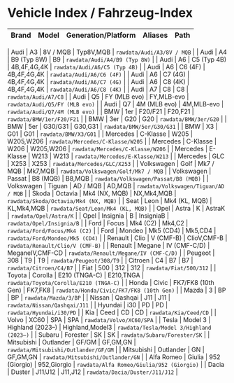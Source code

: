 # Vehicle Index / Fahrzeug-Index

| Brand | Model | Generation/Platform | Aliases | Path |
|------:|:----- |:--------------------|:------- |:---- |

| Audi | A3 | 8V / MQB | Typ8V,MQB | `rawdata/Audi/A3/8V / MQB` |
| Audi | A4 | B9 (Typ 8W) | B9 | `rawdata/Audi/A4/B9 (Typ 8W)` |
| Audi | A6 | C5 (Typ 4B) | 4B,4F,4G,4K | `rawdata/Audi/A6/C5 (Typ 4B)` |
| Audi | A6 | C6 (4F) | 4B,4F,4G,4K | `rawdata/Audi/A6/C6 (4F)` |
| Audi | A6 | C7 (4G) | 4B,4F,4G,4K | `rawdata/Audi/A6/C7 (4G)` |
| Audi | A6 | C8 (4K) | 4B,4F,4G,4K | `rawdata/Audi/A6/C8 (4K)` |
| Audi | A7 | C8 | C8 | `rawdata/Audi/A7/C8` |
| Audi | Q5 | FY (MLB evo) | FY,MLB-evo | `rawdata/Audi/Q5/FY (MLB evo)` |
| Audi | Q7 | 4M (MLB evo) | 4M,MLB-evo | `rawdata/Audi/Q7/4M (MLB evo)` |
| BMW | 1er | F20/F21 | F20,F21 | `rawdata/BMW/1er/F20/F21` |
| BMW | 3er | G20 | G20 | `rawdata/BMW/3er/G20` |
| BMW | 5er | G30/G31 | G30,G31 | `rawdata/BMW/5er/G30/G31` |
| BMW | X3 | G01 | G01 | `rawdata/BMW/X3/G01` |
| Mercedes | C-Klasse | W205 | W205,W206 | `rawdata/Mercedes/C-Klasse/W205` |
| Mercedes | C-Klasse | W206 | W205,W206 | `rawdata/Mercedes/C-Klasse/W206` |
| Mercedes | E-Klasse | W213 | W213 | `rawdata/Mercedes/E-Klasse/W213` |
| Mercedes | GLC | X253 | X253 | `rawdata/Mercedes/GLC/X253` |
| Volkswagen | Golf | Mk7 / MQB | Mk7,MQB | `rawdata/Volkswagen/Golf/Mk7 / MQB` |
| Volkswagen | Passat | B8 (MQB) | B8,MQB | `rawdata/Volkswagen/Passat/B8 (MQB)` |
| Volkswagen | Tiguan | AD / MQB | AD,MQB | `rawdata/Volkswagen/Tiguan/AD / MQB` |
| Skoda | Octavia | Mk4 (NX, MQB) | NX,Mk4,MQB | `rawdata/Skoda/Octavia/Mk4 (NX, MQB)` |
| Seat | Leon | Mk4 (KL, MQB) | KL,Mk4,MQB | `rawdata/Seat/Leon/Mk4 (KL, MQB)` |
| Opel | Astra | K | AstraK | `rawdata/Opel/Astra/K` |
| Opel | Insignia | B | InsigniaB | `rawdata/Opel/Insignia/B` |
| Ford | Focus | Mk4 (C2) | Mk4,C2 | `rawdata/Ford/Focus/Mk4 (C2)` |
| Ford | Mondeo | Mk5 (CD4) | Mk5,CD4 | `rawdata/Ford/Mondeo/Mk5 (CD4)` |
| Renault | Clio | V (CMF-B) | ClioV,CMF-B | `rawdata/Renault/Clio/V (CMF-B)` |
| Renault | Megane | IV (CMF-C/D) | MeganeIV,CMF-CD | `rawdata/Renault/Megane/IV (CMF-C/D)` |
| Peugeot | 308 | T9 | T9 | `rawdata/Peugeot/308/T9` |
| Citroen | C4 | B7 | B7 | `rawdata/Citroen/C4/B7` |
| Fiat | 500 | 312 | 312 | `rawdata/Fiat/500/312` |
| Toyota | Corolla | E210 (TNGA-C) | E210,TNGA | `rawdata/Toyota/Corolla/E210 (TNGA-C)` |
| Honda | Civic | FK7/FK8 (10th Gen) | FK7,FK8 | `rawdata/Honda/Civic/FK7/FK8 (10th Gen)` |
| Mazda | 3 | BP | BP | `rawdata/Mazda/3/BP` |
| Nissan | Qashqai | J11 | J11 | `rawdata/Nissan/Qashqai/J11` |
| Hyundai | i30 | PD | PD | `rawdata/Hyundai/i30/PD` |
| Kia | Ceed | CD | CD | `rawdata/Kia/Ceed/CD` |
| Volvo | XC60 | SPA | SPA | `rawdata/Volvo/XC60/SPA` |
| Tesla | Model 3 | Highland (2023–) | Highland,Model3 | `rawdata/Tesla/Model 3/Highland (2023–)` |
| Subaru | Forester | SK | SK | `rawdata/Subaru/Forester/SK` |
| Mitsubishi | Outlander | GF/GM | GF,GM,GN | `rawdata/Mitsubishi/Outlander/GF/GM` |
| Mitsubishi | Outlander | GN | GF,GM,GN | `rawdata/Mitsubishi/Outlander/GN` |
| Alfa Romeo | Giulia | 952 (Giorgio) | 952,Giorgio | `rawdata/Alfa Romeo/Giulia/952 (Giorgio)` |
| Dacia | Duster | J11/J12 | J11,J12 | `rawdata/Dacia/Duster/J11/J12` |
